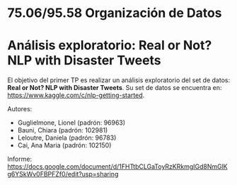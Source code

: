 # 75.06/95.58 Organización de Datos
# Análisis exploratorio: Real or Not? NLP with Disaster Tweets

El objetivo del primer TP es realizar un análisis exploratorio del set de datos:
 **Real or Not? NLP with Disaster Tweets**.
Su set de datos se encuentra en: https://www.kaggle.com/c/nlp-getting-started. 

Autores:

- Guglielmone, Lionel (padrón: 96963)
- Bauni, Chiara (padrón: 102981)
- Leloutre, Daniela (padrón: 96783)
- Cai, Ana Maria (padrón: 102150)

Informe: https://docs.google.com/document/d/1FHTtbCLGaToyRzKRkmgIGd8NmGlKg6YSkWv0FBPFZf0/edit?usp=sharing
